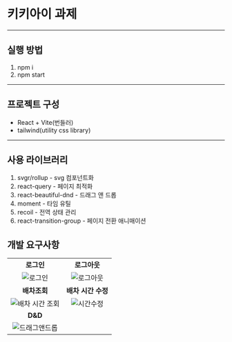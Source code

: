 # 키키아이 과제
---
## 실행 방법
1. npm i
2. npm start
---
## 프로젝트 구성
- React + Vite(번들러)
- tailwind(utility css library)
---
## 사용 라이브러리
1. svgr/rollup - svg 컴포넌트화
2. react-query - 페이지 최적화
3. react-beautiful-dnd - 드래그 앤 드롭
4. moment - 타임 유틸
5. recoil - 전역 상태 관리
6. react-transition-group - 페이지 전환 애니매이션

## 개발 요구사항
|                                                              |                                                              |
| :----------------------------------------------------------: | :----------------------------------------------------------: |
|     **로그인**    |    **로그아웃** |
|![로그인](https://github.com/MintaekCho/KIKII-/assets/105726931/dad4af11-d9da-4823-a57d-72089ff5675b)|  ![로그아웃](https://github.com/MintaekCho/KIKII-/assets/105726931/34c95bcc-c5bc-459d-ba7d-54a17107e293) |
|     **배차조회**   |   **배차 시간 수정** |
| ![배차 시간 조회](https://github.com/MintaekCho/KIKII-/assets/105726931/6da90299-497a-4715-8e59-07b8812994a5)| ![시간수정](https://github.com/MintaekCho/KIKII-/assets/105726931/cc05a162-f26d-44a8-8eac-f7f9d9a182d6)| 
|     **D&D**     | |
|![드래그앤드롭](https://github.com/MintaekCho/KIKII-/assets/105726931/0d4310a4-0e9a-4c95-a6a8-5a6b5e96871c)| |
